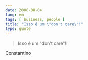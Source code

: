 ```yaml
---
date: 2008-08-04
lang: en
tags: [ business, people ]
title: "Isso é um \"don't care\"!"
type: quote
---
```


> Isso é um "don't care"!

Constantino

